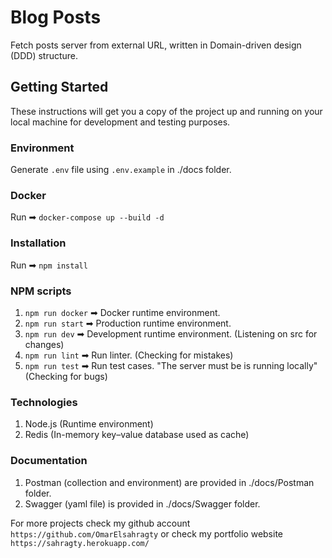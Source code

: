# Blog Posts

Fetch posts server from external URL, written in Domain-driven design (DDD) structure.

## Getting Started

These instructions will get you a copy of the project up and running on your local machine for development and testing purposes.

### Environment

Generate `.env` file using `.env.example` in ./docs folder.

### Docker

Run ➡ `docker-compose up --build -d`

### Installation

Run ➡ `npm install`

### NPM scripts

1. `npm run docker` ➡ Docker runtime environment.
2. `npm run start` ➡ Production runtime environment.
3. `npm run dev` ➡ Development runtime environment. (Listening on src for changes)
4. `npm run lint` ➡ Run linter. (Checking for mistakes)
5. `npm run test` ➡ Run test cases. "The server must be is running locally" (Checking for bugs)

### Technologies

1. Node.js (Runtime environment)
2. Redis (In-memory key–value database used as cache)

### Documentation

1. Postman (collection and environment) are provided in ./docs/Postman folder.
2. Swagger (yaml file) is provided in ./docs/Swagger folder.

For more projects check my github account `https://github.com/OmarElsahragty` or check my portfolio website `https://sahragty.herokuapp.com/`
